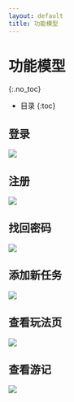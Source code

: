 ```yaml
---
layout: default
title: 功能模型
---
```


# 功能模型
{:.no_toc}

* 目录
{:toc}

## 登录
![](./assets/pics/sequence_15331015.PNG)

## 注册
![](./assets/pics/sequence_15331019.png)

## 找回密码
![](./assets/pics/sequence_15331014.png)

## 添加新任务
![](./assets/pics/sequence_15331017.png)

## 查看玩法页
![](./assets/pics/sequence_15331023.png)

## 查看游记
![](./assets/pics/sequence_15331018.png)